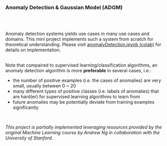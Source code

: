 </br>

### Anomaly Detection & Gaussian Model (ADGM)
</br>
</br>

Anomaly detection systems yields use cases in many use cases and domains. This mini project implements such a system from scratch for theoretical understanding. Please visit [anomalyDetection.ipynb (colab)](https://colab.research.google.com/drive/1qQc0GQi--4kCBnAHYNxAM_j17VB7lpW_?usp=sharing) for details on implementation.
</br>
</br>

Note that compaired to supervised learning/classification algorithms, an anomaly detection algorithm is more **preferable** in several cases, i.e.:
- the number of positive examples (i.e. the cases of anomalies) are very small, usually between 0 ~ 20
- many different types of positive classes (i.e. labels of anomalies) that are hard(er) for supervised learning algorithms to learn from
- future anomalies may be potentially deviate from training examples significantly
<br/>

_This project is partially implemented leveraging resources provided by the original Machine Learning course by Andrew Ng in collaboration with the University of Stanford._
</br>
</br>
